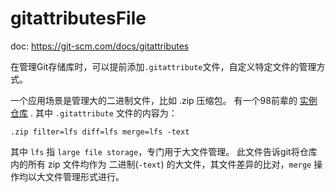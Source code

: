 # gitattributesFile

doc: https://git-scm.com/docs/gitattributes

在管理Git存储库时，可以提前添加`.gitattribute`文件，自定义特定文件的管理方式。

一个应用场景是管理大的二进制文件，比如 .zip 压缩包。 有一个98前辈的 [实例仓库](https://github.com/South-River/CC98-mmpictures/commit/312a9cb2d8a5ab69b2837dd96652e3aa47e01fda) . 其中 `.gitattribute` 文件的内容为： 

```git
.zip filter=lfs diff=lfs merge=lfs -text
```

其中 `lfs` 指 `large file storage`，专门用于大文件管理。 此文件告诉git将仓库内的所有 zip 文件均作为 二进制(`-text`) 的大文件，其文件差异的比对，`merge` 操作均以大文件管理形式进行。



